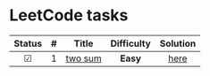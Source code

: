 # LeetCode tasks 
| Status  | # |                             Title                             | **Difficulty** |                                        Solution                                        |
|:-------:|:-:|:-------------------------------------------------------------:|:--------------:|:--------------------------------------------------------------------------------------:|
| &#9745; | 1 | [two sum](https://leetcode.com/problems/two-sum/description/) |    **Easy**    | [here](https://github.com/juliazadorozhnaya/Algorithms/blob/main/tasks/twoSum/main.go) |
